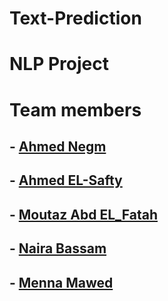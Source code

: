 # Text-Prediction
# NLP Project
# Team members
## - [Ahmed Negm](https://github.com/a7mdngm98)
## - [Ahmed EL-Safty](https://github.com/ahmed0elsafty)
## - [Moutaz Abd EL_Fatah](https://github.com/Moutaz-Mohamed)
## - [Naira Bassam](https://github.com/nairaAbdallah)
## - [Menna Mawed](https://github.com/mennamawed)

